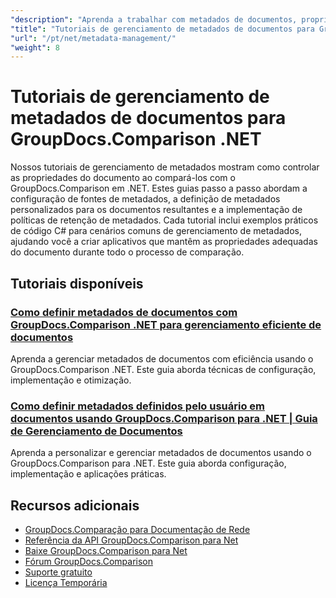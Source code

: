 ```yaml
---
"description": "Aprenda a trabalhar com metadados de documentos, propriedades e configuração de metadados em resultados de comparação com o GroupDocs.Comparison para .NET."
"title": "Tutoriais de gerenciamento de metadados de documentos para GroupDocs.Comparison .NET"
"url": "/pt/net/metadata-management/"
"weight": 8
---
```


# Tutoriais de gerenciamento de metadados de documentos para GroupDocs.Comparison .NET

Nossos tutoriais de gerenciamento de metadados mostram como controlar as propriedades do documento ao compará-los com o GroupDocs.Comparison em .NET. Estes guias passo a passo abordam a configuração de fontes de metadados, a definição de metadados personalizados para os documentos resultantes e a implementação de políticas de retenção de metadados. Cada tutorial inclui exemplos práticos de código C# para cenários comuns de gerenciamento de metadados, ajudando você a criar aplicativos que mantêm as propriedades adequadas do documento durante todo o processo de comparação.

## Tutoriais disponíveis

### [Como definir metadados de documentos com GroupDocs.Comparison .NET para gerenciamento eficiente de documentos](./guide-groupdocs-comparison-net-metadata-setting/)
Aprenda a gerenciar metadados de documentos com eficiência usando o GroupDocs.Comparison .NET. Este guia aborda técnicas de configuração, implementação e otimização.

### [Como definir metadados definidos pelo usuário em documentos usando GroupDocs.Comparison para .NET | Guia de Gerenciamento de Documentos](./set-user-defined-metadata-groupdocs-comparison-net/)
Aprenda a personalizar e gerenciar metadados de documentos usando o GroupDocs.Comparison para .NET. Este guia aborda configuração, implementação e aplicações práticas.

## Recursos adicionais

- [GroupDocs.Comparação para Documentação de Rede](https://docs.groupdocs.com/comparison/net/)
- [Referência da API GroupDocs.Comparison para Net](https://reference.groupdocs.com/comparison/net/)
- [Baixe GroupDocs.Comparison para Net](https://releases.groupdocs.com/comparison/net/)
- [Fórum GroupDocs.Comparison](https://forum.groupdocs.com/c/comparison)
- [Suporte gratuito](https://forum.groupdocs.com/)
- [Licença Temporária](https://purchase.groupdocs.com/temporary-license/)